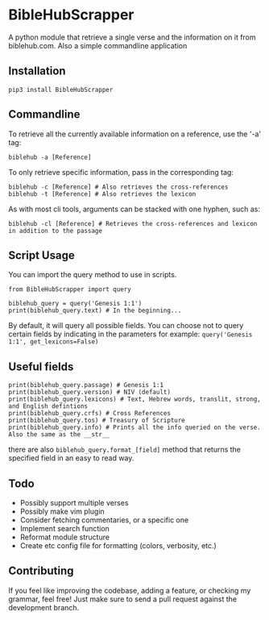 # BibleHubScrapper
A python module that retrieve a single verse and the information on it from biblehub.com.
Also a simple commandline application

## Installation
```pip3 install BibleHubScrapper```

## Commandline
To retrieve all the currently available information on a reference, use the '-a' tag:

`biblehub -a [Reference]`

To only retrieve specific information, pass in the corresponding tag:
```
biblehub -c [Reference] # Also retrieves the cross-references
biblehub -t [Reference] # Also retrieves the lexicon
```
As with most cli tools, arguments can be stacked with one hyphen, such as:
```
biblehub -cl [Reference] # Retrieves the cross-references and lexicon in addition to the passage
```
## Script Usage
You can import the query method to use in scripts.
```
from BibleHubScrapper import query

biblehub_query = query('Genesis 1:1')
print(biblehub_query.text) # In the beginning...
```
By default, it will query all possible fields.
You can choose not to query certain fields by indicating in the parameters
for example:
` query('Genesis 1:1', get_lexicons=False) `

## Useful fields
```
print(biblehub_query.passage) # Genesis 1:1
print(biblehub_query.version) # NIV (default)
print(biblehub_query.lexicons) # Text, Hebrew words, translit, strong, and English defintions
print(biblehub_query.crfs) # Cross References
print(biblehub_query.tos) # Treasury of Scripture
print(biblehub_query.info) # Prints all the info queried on the verse. Also the same as the __str__
```
there are also `biblehub_query.format_[field]` method that returns the specified field in an easy to read way.


## Todo
- Possibly support multiple verses
- Possibly make vim plugin
- Consider fetching commentaries, or a specific one
- Implement search function
- Reformat module structure
- Create etc config file for formatting (colors, verbosity, etc.)

## Contributing
If you feel like improving the codebase, adding a feature, or checking my grammar, feel free!
Just make sure to send a pull request against the development branch.

